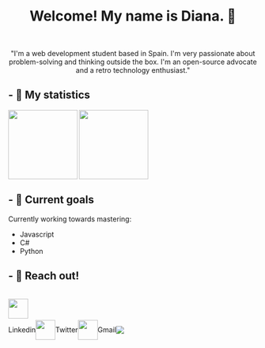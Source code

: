 
<h1 align="center"> Welcome! My name is Diana. 🖖  </h1>

<br>
<p align="center">"I'm a web development student based in Spain. I'm very passionate about problem-solving and thinking outside the box. I'm an open-source advocate and a retro technology enthusiast."  </p>

<h2> - 🌿 My statistics </h2>

<img height=140em src="https://github-readme-stats.vercel.app/api?username=noihirsch&show_icons=true&theme=midnight-purple&width=50#gh-dark-mode-only)" align="left">

<img height=140em src="https://github-readme-stats.vercel.app/api/top-langs/?username=noihirsch&layout=compact&theme=midnight-purple#gh-dark-mode-only)](https://github.com/noihirsch/github-readme-stats" align="center">  

<h2> - 🌿 Current goals </h2>
Currently working towards mastering:<br>
<ul> <li>Javascript</li> <li> C# </li> <li> Python </li> </ul>

<h2> - 🌿 Reach out! </h2>
<br>
<a href="https://www.linkedin.com/in/diana-goncalves-pedre-5a6957252/"> <img src="https://user-images.githubusercontent.com/61323569/227320843-c69eb8ad-f129-45cc-9a21-8d7c49d86aa3.png" height="40px"> </a> 
  
<div style="display: flex; align-items: center;">
    <p>Linkedin</p>
    <a href="https://twitter.com/noidevp">
        <img src="https://user-images.githubusercontent.com/61323569/227321376-749ef5d0-7933-4938-b5b4-af6faa840e47.png" height="40px" align="center">
    </a>
    <p>Twitter</p>
    <a href="digoncaldaw@gmail.com">
        <img src="https://user-images.githubusercontent.com/61323569/227322927-6028f6e3-6f0a-4f89-b78b-6f4b3a2ac529.png" height="40px" align="center">
    </a>
    <p>Gmail</p>
    <img src="https://user-images.githubusercontent.com/61323569/227324044-570053c9-f3a4-496b-b3f2-3ba11d528a35.gif" align="left">
</div>


